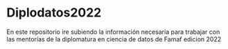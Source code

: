 # Diplodatos2022
En este repositorio ire subiendo la información necesaria para trabajar con las mentorías de la diplomatura en ciencia de datos de Famaf edicion 2022
